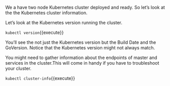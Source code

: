 We a have two node Kubernetes cluster deployed and ready. So let’s look at the the Kubernetes cluster information. 

Let’s look at the Kubernetes version running the cluster.

`kubectl version`{{execute}}

You’ll see the not just the Kubernetes version but the Build Date and the GoVersion. Notice that the Kubernetes version might not always match.

You might need to gather information about the endpoints of master and services in the cluster.This will come in handy if you have to troubleshoot your cluster.


`kubectl cluster-info`{{execute}}